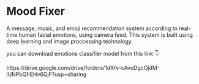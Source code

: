 <h1> Mood Fixer </h1>

A message, music, and emoji recommendation system according to real-time human facial emotions, using camera feed. This system is built using deep learning and image proccessing technology.

<p> you can download emotions classifier model from this link 👇 </P> 
https://drive.google.com/drive/folders/1dXfv-cAvoDgcOjdM-lUNPbQfiEHv6QjF?usp=sharing
